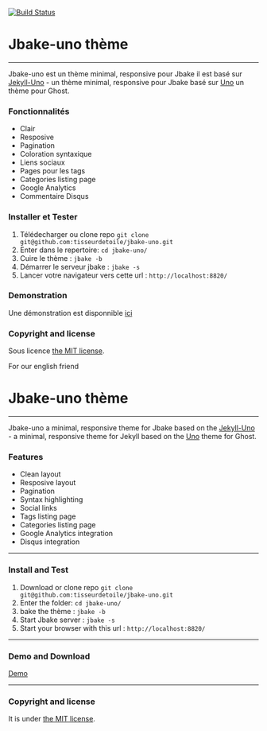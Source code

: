[![Build Status](https://www.travis-ci.org/tisseurdetoile/jbake-uno.svg?branch=master)](https://www.travis-ci.org/tisseurdetoile/jbake-uno)

# Jbake-uno thème
-------

Jbake-uno est un thème minimal, responsive pour Jbake il est basé sur [Jekyll-Uno](https://github.com/joshgerdes/jekyll-uno/) - un thème minimal, responsive pour Jbake basé sur [Uno](https://github.com/daleanthony/Uno) un thème pour Ghost.

### Fonctionnalités

* Clair
* Resposive
* Pagination
* Coloration syntaxique
* Liens sociaux
* Pages pour les tags
* Categories listing page
* Google Analytics
* Commentaire Disqus

### Installer et Tester

1. Télédecharger ou clone repo `git clone git@github.com:tisseurdetoile/jbake-uno.git`
2. Enter dans le repertoire: `cd jbake-uno/`
3. Cuire le thème : `jbake -b`
4. Démarrer le serveur jbake : `jbake -s`
5. Lancer votre navigateur vers cette url : `http://localhost:8820/`

### Demonstration
Une démonstration est disponnible [ici](http://jbakeunodemo.ouvaton.org/)

### Copyright and license

Sous licence [the MIT license](/LICENSE).


For our english friend

# Jbake-uno thème
-------
Jbake-uno a minimal, responsive theme for Jbake based on the 
[Jekyll-Uno](https://github.com/joshgerdes/jekyll-uno/) - a minimal, responsive theme for Jekyll based on the [Uno](https://github.com/daleanthony/Uno) theme for Ghost.


### Features

* Clean layout
* Resposive layout
* Pagination
* Syntax highlighting
* Social links
* Tags listing page
* Categories listing page
* Google Analytics integration
* Disqus integration

---

### Install and Test

1. Download or clone repo `git clone git@github.com:tisseurdetoile/jbake-uno.git`
2. Enter the folder: `cd jbake-uno/`
3. bake the thème : `jbake -b`
4. Start Jbake server : `jbake -s`
5. Start your browser with this url : `http://localhost:8820/`

---

### Demo and Download

[Demo](http://jbakeunodemo.ouvaton.org/)

---

### Copyright and license

It is under [the MIT license](/LICENSE).

